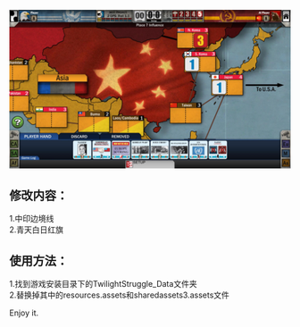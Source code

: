 ![](https://github.com/relic5064/TwillightStruggleMapFix/blob/master/Preview.jpg)

修改内容：
-----
1.中印边境线</br>
2.青天白日红旗</br>

使用方法：
-----
1.找到游戏安装目录下的TwilightStruggle_Data文件夹</br>
2.替换掉其中的resources.assets和sharedassets3.assets文件</br>

Enjoy it.
